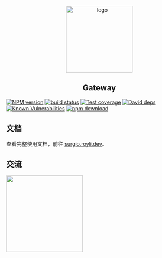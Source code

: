 <div align="center">
    <a href="https://surgio.royli.dev/" target="_blank">
        <img width="180" src="https://raw.githubusercontent.com/geekdada/surgio/master/docs/.vuepress/public/surgio-icon.png" alt="logo">
    </a>
</div>

<h2 align="center">Gateway</h2>

[![NPM version][npm-image]][npm-url]
[![build status][travis-image]][travis-url]
[![Test coverage][codecov-image]][codecov-url]
[![David deps][david-image]][david-url]
[![Known Vulnerabilities][snyk-image]][snyk-url]
[![npm download][download-image]][download-url]

[npm-image]: https://img.shields.io/npm/v/@surgio/gateway.svg?style=flat-square
[npm-url]: https://npmjs.org/package/@surgio/gateway
[travis-image]: https://travis-ci.com/@surgio/gateway.svg?branch=master
[travis-url]: https://travis-ci.com/@surgio/gateway
[codecov-image]: https://codecov.io/gh/surgioproject/gateway/branch/master/graph/badge.svg
[codecov-url]: https://codecov.io/gh/surgioproject/gateway
[david-image]: https://img.shields.io/david/@surgio/gateway.svg?style=flat-square
[david-url]: https://david-dm.org/@surgio/gateway
[snyk-image]: https://snyk.io/test/npm/@surgio/gateway/badge.svg?style=flat-square
[snyk-url]: https://snyk.io/test/npm/@surgio/gateway
[download-image]: https://img.shields.io/npm/dm/@surgio/gateway.svg?style=flat-square
[download-url]: https://npmjs.org/package/@surgio/gateway

## 文档

查看完整使用文档，前往 [surgio.royli.dev](https://surgio.royli.dev)。

## 交流

[<img width="207" src="https://raw.githubusercontent.com/geekdada/surgio/master/docs/.vuepress/public/join-telegram.png">](https://t.me/surgiotg)
